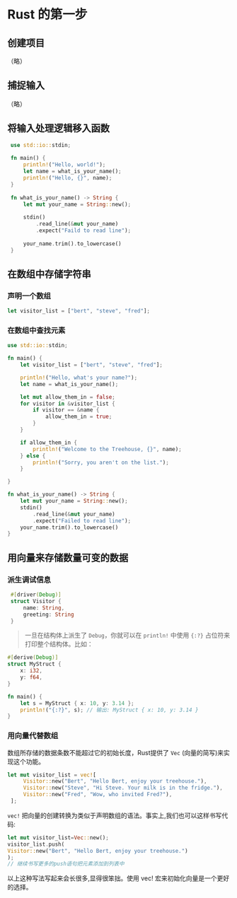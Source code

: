
# Rust 的第一步
## 创建项目

（略）

## 捕捉输入

（略）

## 将输入处理逻辑移入函数

```rust
 use std::io::stdin;
 
 fn main() {
     println!("Hello, world!");
     let name = what_is_your_name();
     println!("Hello, {}", name);
 }
 
 fn what_is_your_name() -> String {
     let mut your_name = String::new();
 
     stdin()
         .read_line(&mut your_name)
         .expect("Faild to read line");
 
     your_name.trim().to_lowercase()
 }
```

## 在数组中存储字符串
### 声明一个数组

```rs
let visitor_list = ["bert", "steve", "fred"];
```
### 在数组中查找元素
```rs
use std::io::stdin;

fn main() {
    let visitor_list = ["bert", "steve", "fred"];

    println!("Hello, what's your name?");
    let name = what_is_your_name();

    let mut allow_them_in = false;
    for visitor in &visitor_list {
        if visitor == &name {
            allow_them_in = true;
        }
    }

    if allow_them_in {
        println!("Welcome to the Treehouse, {}", name);
    } else {
        println!("Sorry, you aren't on the list.");
    }

}

fn what_is_your_name() -> String {
    let mut your_name = String::new();
    stdin()
        .read_line(&mut your_name)
        .expect("Failed to read line");
    your_name.trim().to_lowercase()
}
```
## 用向量来存储数量可变的数据
### 派生调试信息
```rs
 #[driver(Debug)]
 struct Visitor {
     name: String,
     greeting: String
 }
```
> 一旦在结构体上派生了 `Debug`，你就可以在 `println!` 中使用 `{:?}` 占位符来打印整个结构体。比如：

```rs
#[derive(Debug)]
struct MyStruct {
    x: i32,
    y: f64,
}

fn main() {
    let s = MyStruct { x: 10, y: 3.14 };
    println!("{:?}", s); // 输出: MyStruct { x: 10, y: 3.14 }
}
```

### 用向量代替数组

数组所存储的数据条数不能超过它的初始长度，Rust提供了 `Vec` (向量的简写)来实现这个功能。

```rs
let mut visitor_list = vec![
     Visitor::new("Bert", "Hello Bert, enjoy your treehouse."),
     Visitor::new("Steve", "Hi Steve. Your milk is in the fridge."),
     Visitor::new("Fred", "Wow, who invited Fred?"),
 ];
```
`vec!` 把向量的创建转换为类似于声明数组的语法。事实上,我们也可以这样书写代码:
```rs
let mut visitor_list=Vec::new();
visitor_list.push(
Visitor::new("Bert", "Hello Bert, enjoy your treehouse.")
);
// 继续书写更多的push语句把元素添加到列表中
```
以上这种写法写起来会长很多,显得很笨拙。使用 vec! 宏来初始化向量是一个更好的选择。
